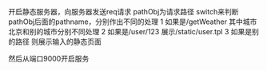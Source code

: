 开启静态服务器，向服务器发送req请求
pathObj为请求路径
switch来判断pathObj后面的pathname，分别作出不同的处理
1 如果是/getWeather    其中城市北京和别的城市分别不同处理
2 如果是/user/123     展示/static/user.tpl
3 如果是别的路径       则展示输入的静态页面

然后从端口9000开启服务